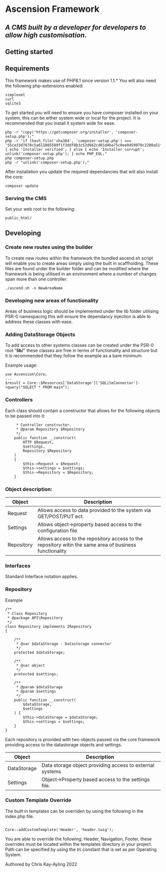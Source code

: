# Ascension Framework

## *A CMS built by a developer for developers to allow high customisation*.

## Getting started


## Requirements
This framework makes use of PHP8.1 since version 1.1.* You will also need the following php-extensions enabled:
```
simplexml
curl
sqlite3
```

To get started you will need to ensure you have composer installed on your system, this can be either system wide or local for the project. It is recommended that you install it system wide for ease.

```
php -r "copy('https://getcomposer.org/installer', 'composer-setup.php');"
php -r "if (hash_file('sha384', 'composer-setup.php') === '55ce33d7678c5a611085589f1f3ddf8b3c52d662cd01d4ba75c0ee0459970c2200a51f492d557530c71c15d8dba01eae') { echo 'Installer verified'; } else { echo 'Installer corrupt'; unlink('composer-setup.php'); } echo PHP_EOL;"
php composer-setup.php
php -r "unlink('composer-setup.php');"
```

After installation you update the required dependancies that will also install the core:

```
composer update
```

### Serving the CMS

Set your web root to the following:
 

```
public_html/
```

## Developing

### Create new routes using the builder
To create new routes within the framework the bundled ascend.sh script will enable you to create areas simply using the built in scaffholding. These files are found under the builder folder and can be modified where the 
framework is being utilised in an environment where a number of changes span more than one controller. 

```
./ascend.sh -n NewAreaName
```

### Developing new areas of functionality
Areas of business logic should be implemented under the lib folder utilising PSR-0 namespacing this will ensure the dependancy injection is able to
address these classes with ease.

### Adding DataStorage Objects

To add access to other systems classes can be created under the PSR-0 root "<b>lib/</b>" these classes are free in terms
of functionality and structure but it is recommended that they follow the example as a bare minimum.

Example usage:
```
use Ascension\Core;
...
$result = Core::$Resources['DataStorage']['SQLiteConnector']->query("SELECT * FROM main");
```


### Controllers

Each class should contain a constructor that allows for the following objects to be passed into it:

```  /**
     * Controller constructor.
     * @param Repository $Repository
     */
    public function __construct(
        HTTP $Request,
        $settings,
        Repository $Repository
    )
    {
        $this->Request = $Request;
        $this->settings = $settings;
        $this->Repository = $Repository;
    }
```
### Object description:


| Object | Description |
|--------| ----------- |
|Request | Allows access to data provided to the system via GET/POST/PUT ect.|
| Settings | Allows object->property based access to the configuration file |
| Repository | Allows access to the repository access to the repository witin the same area of business functionality|

### Interfaces

Standard Interface notation applies.

### Repository

Example

```
/**
 * Class Repository
 * @package API\Repository
 */
class Repository implements IRepository
{

    /**
     * @var $dataStorage - Datastorage connector
     */
    protected $dataStorage;

    /**
     * @var object
     */
    protected $settings;

    /**
     * @param $dataStorage
     * @param $settings
     */
    public function __construct(
        $dataStorage,
        $settings
    ) {
        $this->dataStorage = $dataStorage;
        $this->settings = $settings;
    }
}
```

Each repository is provided with two objects passed via the core framework providing access to the datastorage objects and settings.

| Object      | Description|
|-------------| -----------| 
| DataStorage | Data storage object providing access to external systems
| Settings | Object->Property based access to the settings file.|

### Custom Template Override

The built in templates can be overriden by using the following in the index.php file.

```

Core::addCustomTemplate('Header', 'header.twig');

```

You are able to override the following: Header, Navigation, Footer, these overrides must be located within the templates directory in your project. Path can be specified by using the `DS` constant that is set as per Operating System.

Authored by Chris Kay-Ayling 2022
